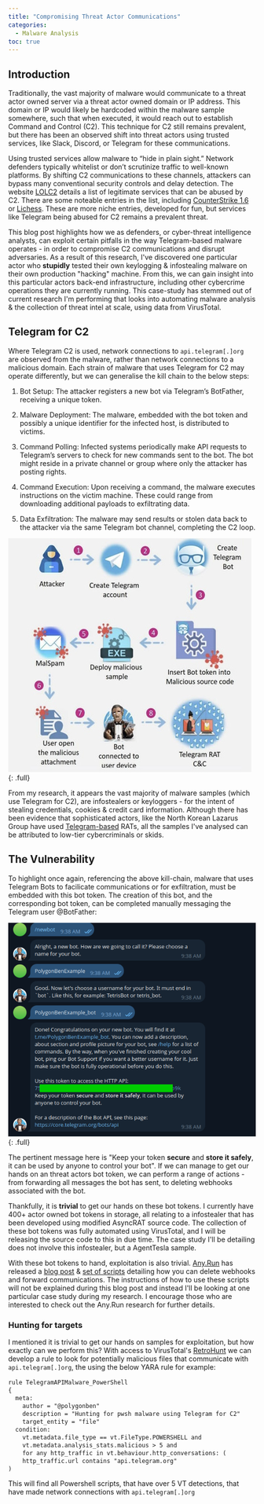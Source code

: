 ```yaml
---
title: "Compromising Threat Actor Communications"
categories:
  - Malware Analysis
toc: true
---
```


## Introduction

Traditionally, the vast majority of malware would communicate to a threat actor owned server via a threat actor owned domain or IP address. This domain or IP would likely be hardcoded within the malware sample somewhere, such that when executed, it would reach out to establish Command and Control (C2). This technique for C2 still remains prevalent, but there has been an observed shift into threat actors using trusted services, like Slack, Discord, or Telegram for these communications.

Using trusted services allow malware to “hide in plain sight.” Network defenders typically whitelist or don’t scrutinize traffic to well-known platforms. By shifting C2 communications to these channels, attackers can bypass many conventional security controls and delay detection. The website [LOLC2](https://lolc2.github.io/) details a list of legitimate services that can be abused by C2. There are some noteable entries in the list, including [CounterStrike 1.6](https://github.com/eversinc33/1.6-C2) or [Lichess](https://github.com/0x-Apollyon/Malnus-Carlware). These are more niche entries, developed for fun, but services like Telegram being abused for C2 remains a prevalent threat. 

This blog post highlights how we as defenders, or cyber-threat intelligence analysts, can exploit certain pitfalls in the way Telegram-based malware operates - in order to compromise C2 communications and disrupt adversaries. As a result of this research, I've discovered one particular actor who **stupidly** tested their own keylogging & infostealing malware on their own production "hacking" machine. From this, we can gain insight into this particular actors back-end infrastructure, including other cybercrime operations they are currently running. This case-study has stemmed out of current research I'm performing that looks into automating malware analysis & the collection of threat intel at scale, using data from VirusTotal. 

## Telegram for C2

Where Telegram C2 is used, network connections to `api.telegram[.]org` are observed from the malware, rather than network connections to a malicious domain. Each strain of malware that uses Telegram for C2 may operate differently, but we can generalise the kill chain to the below steps:

1. Bot Setup: The attacker registers a new bot via Telegram’s BotFather, receiving a unique token.

2. Malware Deployment: The malware, embedded with the bot token and possibly a unique identifier for the infected host, is distributed to victims.

3. Command Polling: Infected systems periodically make API requests to Telegram’s servers to check for new commands sent to the bot. The bot might reside in a private channel or group where only the attacker has posting rights.

4. Command Execution: Upon receiving a command, the malware executes instructions on the victim machine. These could range from downloading additional payloads to exfiltrating data.

5. Data Exfiltration: The malware may send results or stolen data back to the attacker via the same Telegram bot channel, completing the C2 loop. 

[![1](/assets/images/CompComms/telegram.jpg)](/assets/images/CompComms/telegram.jpg){: .full}

From my research, it appears the vast majority of malware samples (which use Telegram for C2), are infostealers or keyloggers - for the intent of stealing credentials, cookies & credit card information. Although there has been evidence that sophisticated actors, like the North Korean Lazarus Group have used [Telegram-based](https://blog.talosintelligence.com/lazarus_new_rats_dlang_and_telegram/) RATs, all the samples I've analysed can be attributed to low-tier cybercriminals or skids. 
 
## The Vulnerability

To highlight once again, referencing the above kill-chain, malware that uses Telegram Bots to facilicate communications or for exfiltration, must be embedded with this bot token. The creation of this bot, and the corresponding bot token, can be completed manually messaging the Telegram user @BotFather:

[![2](/assets/images/CompComms/CreateBot.png)](/assets/images/CompComms/CreateBot.png){: .full}

The pertinent message here is "Keep your token **secure** and **store it safely**, it can be used by anyone to control your bot". If we can manage to get our hands on an threat actors bot token, we can perform a range of actions - from forwarding all messages the bot has sent, to deleting webhooks associated with the bot. 

Thankfully, it is **trivial** to get our hands on these bot tokens. I currently have 400+ actor owned bot tokens in storage, all relating to a infostealer that has been developed using modified AsyncRAT source code. The collection of these bot tokens was fully automated using VirusTotal, and I will be releasing the source code to this in due time. The case study I'll be detailing does not involve this infostealer, but a AgentTesla sample. 

With these bot tokens to hand, exploitation is also trivial. [Any.Run](https://any.run/cybersecurity-blog/intercept-stolen-data-in-telegram/) has released a [blog post](https://any.run/cybersecurity-blog/intercept-stolen-data-in-telegram/) & [set of scripts](https://github.com/anyrun/blog-scripts/tree/main/Scripts/TelegramAPI) detailing how you can delete webhooks and forward communications. The instructions of how to use these scripts will not be explained during this blog post and instead I'll be looking at one particular case study during my research. I encourage those who are interested to check out the Any.Run research for further details. 


### Hunting for targets

I mentioned it is trivial to get our hands on samples for exploitation, but how exactly can we perform this? With access to VirusTotal's [RetroHunt](https://docs.virustotal.com/docs/retrohunt) we can develop a rule to look for potentially malicious files that communicate with `api.telegram[.]org`, the using the below YARA rule for example:

```
rule TelegramAPIMalware_PowerShell
{
  meta:
    author = "@polygonben"
    description = "Hunting for pwsh malware using Telegram for C2"
    target_entity = "file"
  condition:
    vt.metadata.file_type == vt.FileType.POWERSHELL and
    vt.metadata.analysis_stats.malicious > 5 and
    for any http_traffic in vt.behaviour.http_conversations: (
    http_traffic.url contains "api.telegram.org"
)
```

This will find all Powershell scripts, that have over 5 VT detections, that have made network connections with `api.telegram[.]org`